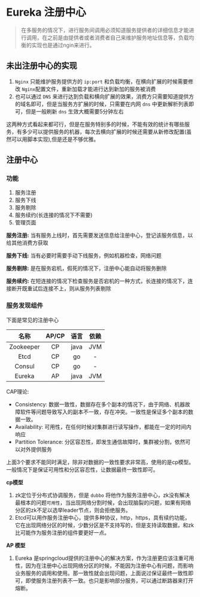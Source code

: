 # Eureka 注册中心
> 在多服务的情况下，进行服务间调用必须知道服务提供者的详细信息才能进行调用，在之前是由提供者或者消费者自己来维护服务地址信息等，负载均衡的实现也是通过ngin来进行。


## 未出注册中心的实现

1. `Nginx` 只能维护服务提供方的 `ip:port` 和负载均衡，在横向扩展的时候需要修改 `Nginx`配置文件，重新加载才能进行达到新加的服务被消费
2. 也可以通过 `DNS` 来进行达到负载和横向扩展的效果，消费方只需要知道提供方的域名即可，但是当服务方扩展的时候，只需要在内网 `dns` 中更新解析列表即可，但是一般刷新 `dns` 生效大概需要5分钟左右

这两种方式看起来都可行，但是在服务特别多的时候，不能有效的统计有哪些服务，有多少可以提供服务的机器，每次去横向扩展的时候还需要从新修改配置(虽然可以用脚本实现),但是还是不够优雅。



## 注册中心

### 功能

1. 服务注册
2. 服务下线
3. 服务剔除
4. 服务续约(长连接的情况下不需要)
5. 管理页面

**服务注册:** 当有服务上线时，首先需要发送信息给注册中心，登记该服务信息，以给其他消费方获取

**服务下线:** 当有必要时需要手动下线服务，例如机器检查，网络问题

**服务剔除:** 是在服务宕机，假死的情况下，注册中心能自动将服务删除

**服务续约:** 在短连接的情况下检查服务是否宕机的一种方式，长连接的情况下，连接断开既重试后连接不上，则从服务列表剔除

 

### 服务发现组件

下面是常见的注册中心

|名称|AP/CP|语言|依赖|
|:----:|:-----:|:----:|:---:|
|Zookeeper|CP|java|JVM|
|Etcd|CP|go|-|
|Consul|CP|go|-|
|Eureka|AP|java|JVM|

CAP理论:
- Consistency: 数据一致性，数据存在多个副本的情况下，由于网络、机器故障软件等问题导致写入的副本不一致，存在冲突。一致性是保证多个副本的数据一致。
- Availability: 可用性，在任何时候对集群进行读写操作，都能在一定的时间内响应
- Partition Tolerance: 分区容忍性，即发生通信故障时，集群被分割，依然可以对外提供服务

上面3个要求不能同时满足，除非对数据的一致性要求非常高，使用的是cp模型。一般情况下是保证可用性和分区容忍性，让数据最终一致性即可。



**cp模型**

1. zk定位于分布式协调服务，但是 `dubbo` 将他作为服务注册中心，zk没有解决最根本的问题`可用性`，当出现网络分割时候，会出现脑裂的问题，如果有网络分区的zk不足以选举leader节点，则会拒绝服务。
2. Etcd可以用作服务注册中心，提供多种协议，http，https，具有续约功能，它在出现网络分区的时候，少数分区是不支持写的，但是支持读取数据，和zk比可能作为服务注册的组件要更好一点。

**AP 模型**

1. Eureka 是springcloud提供的注册中心的解决方案，作为注册更应该注重可用性，因为在注册中心出现网络分区的时候，不能因为注册中心有问题，而影响业务服务的调用和使用。那一致性就会出现问题，上面说过保证最终一致性即可，即使服务注册列表不一致。也只是影响部分服务，可以通过断路器来打开熔断。
































